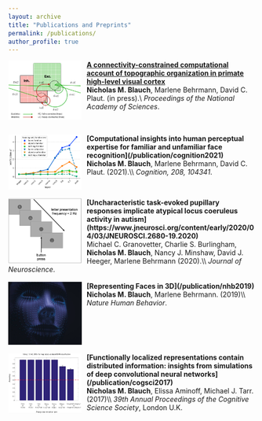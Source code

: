 ```yaml
---
layout: archive
title: "Publications and Preprints"
permalink: /publications/
author_profile: true
---
```


<img align="left" src="/images/VSS2021_pic.png" width="150" style="margin-right:10px"/> <b>[A connectivity-constrained computational account of topographic organization in primate high-level visual cortex](/publication/biorxiv2021)</b> <br>
<b>Nicholas M. Blauch</b>, Marlene Behrmann, David C. Plaut. (in press).\\
<i>Proceedings of the National Academy of Sciences</i>.

<br style="clear:both" />
<br>
<img align="left" src="/images/ccn2019_pic.png" width="150" style="margin-right:10px"/> <b>[Computational insights into human perceptual expertise for familiar and unfamiliar face recognition](/publication/cognition2021)</b> <br>
<b>Nicholas M. Blauch</b>, Marlene Behrmann, David C. Plaut. (2021).\\
<i>Cognition, 208, 104341</i>.

<br style="clear:both" />
<br>
<img align="left" src="/images/autism_pic.png" width="150" style="margin-right:10px"/> <b>[Uncharacteristic task-evoked pupillary responses implicate atypical locus coeruleus activity in autism](https://www.jneurosci.org/content/early/2020/04/03/JNEUROSCI.2680-19.2020)</b> <br>
Michael C. Granovetter, Charlie S. Burlingham, <b>Nicholas M. Blauch</b>, Nancy J. Minshaw, David J. Heeger, Marlene Behrmann (2020).\\
<i>Journal of Neuroscience</i>.

<br style="clear:both" />
<br>
<img align="left" src="/images/nhb2019_pic.png" width="150" style="margin-right:10px"/> <b>[Representing Faces in 3D](/publication/nhb2019)</b> <br>
<b>Nicholas M. Blauch</b>, Marlene Behrmann. (2019)\\
<i>Nature Human Behavior</i>.

<br style="clear:both" />
<br>
<img align="left" src="/images/cogsci2017_pic.png" width="150" style="margin-right:10px"/> <b>[Functionally localized representations contain distributed information: insights from simulations of deep convolutional neural networks](/publication/cogsci2017)</b> <br>
<b>Nicholas M. Blauch</b>, Elissa Aminoff, Michael J. Tarr. (2017)\\
<i>39th Annual Proceedings of the Cognitive Science Society</i>, London U.K.
<br style="clear:both" />
